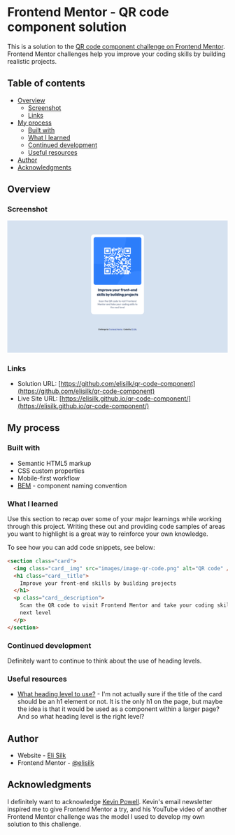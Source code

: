 # Frontend Mentor - QR code component solution

This is a solution to the [QR code component challenge on Frontend Mentor](https://www.frontendmentor.io/challenges/qr-code-component-iux_sIO_H). Frontend Mentor challenges help you improve your coding skills by building realistic projects.

## Table of contents

- [Overview](#overview)
  - [Screenshot](#screenshot)
  - [Links](#links)
- [My process](#my-process)
  - [Built with](#built-with)
  - [What I learned](#what-i-learned)
  - [Continued development](#continued-development)
  - [Useful resources](#useful-resources)
- [Author](#author)
- [Acknowledgments](#acknowledgments)

## Overview

### Screenshot

![](./screenshot.png)

### Links

- Solution URL: [https://github.com/elisilk/qr-code-component](https://github.com/elisilk/qr-code-component)
- Live Site URL: [https://elisilk.github.io/qr-code-component/](https://elisilk.github.io/qr-code-component/)

## My process

### Built with

- Semantic HTML5 markup
- CSS custom properties
- Mobile-first workflow
- [BEM](https://getbem.com/) - component naming convention

### What I learned

Use this section to recap over some of your major learnings while working through this project. Writing these out and providing code samples of areas you want to highlight is a great way to reinforce your own knowledge.

To see how you can add code snippets, see below:

```html
<section class="card">
  <img class="card__img" src="images/image-qr-code.png" alt="QR code" />
  <h1 class="card__title">
    Improve your front-end skills by building projects
  </h1>
  <p class="card__description">
    Scan the QR code to visit Frontend Mentor and take your coding skills to the
    next level
  </p>
</section>
```

### Continued development

Definitely want to continue to think about the use of heading levels.

### Useful resources

- [What heading level to use?](https://developer.mozilla.org/en-US/docs/Web/HTML/Element/Heading_Elements) - I'm not actually sure if the title of the card should be an h1 element or not. It is the only h1 on the page, but maybe the idea is that it would be used as a component within a larger page? And so what heading level is the right level?

## Author

- Website - [Eli Silk](https://github.com/elisilk)
- Frontend Mentor - [@elisilk](https://www.frontendmentor.io/profile/elisilk)

## Acknowledgments

I definitely want to acknowledge [Kevin Powell](https://www.kevinpowell.co/). Kevin's email newsletter inspired me to give Frontend Mentor a try, and his YouTube video of another Frontend Mentor challenge was the model I used to develop my own solution to this challenge.
